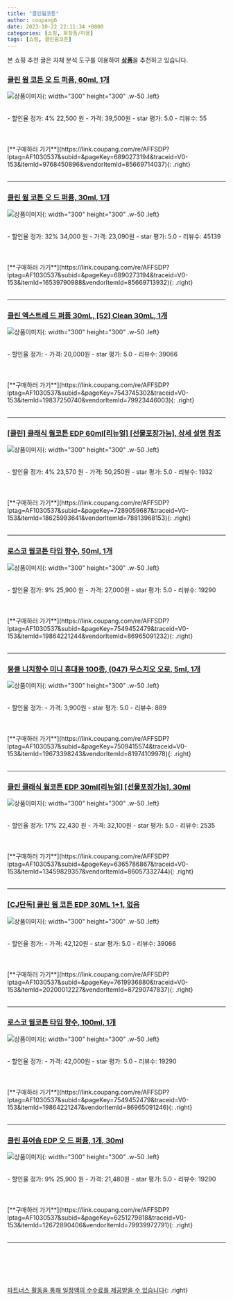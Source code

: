 ```yaml
---
title: "클린웜코튼"
author: coupang6
date: 2023-10-22 22:11:34 +0800
categories: [쇼핑, 화장품/미용]
tags: [쇼핑, 클린웜코튼]
---
```


본 쇼핑 추천 글은 자체 분석 도구를 이용하여 [**상품**](https://link.coupang.com/a/bao1ui)을 추천하고 있습니다.

### [클린 웜 코튼 오 드 퍼퓸, 60ml, 1개](https://link.coupang.com/re/AFFSDP?lptag=AF1030537&subid=&pageKey=6890273194&traceid=V0-153&itemId=9768450896&vendorItemId=85669714037)

![상품이미지](https://thumbnail7.coupangcdn.com/thumbnails/remote/230x230ex/image/retail/images/4533983596446136-941c2cdb-4b4c-442e-9a20-dcbf1bc7d7aa.jpg){: width="300" height="300" .w-50 .left}


<br>
- 할인율 정가: 4%  22,500   원
- 가격: 39,500원
- star 평가: 5.0
- 리뷰수: 55
<br>
<br>
<br>
<br>
[**구매하러 가기**](https://link.coupang.com/re/AFFSDP?lptag=AF1030537&subid=&pageKey=6890273194&traceid=V0-153&itemId=9768450896&vendorItemId=85669714037){: .right}
<br>
<br>

---

### [클린 웜 코튼 오 드 퍼퓸, 30ml, 1개](https://link.coupang.com/re/AFFSDP?lptag=AF1030537&subid=&pageKey=6890273194&traceid=V0-153&itemId=16539790988&vendorItemId=85669713932)

![상품이미지](https://thumbnail8.coupangcdn.com/thumbnails/remote/230x230ex/image/retail/images/1321670405750614-3bd0770f-0716-4f7a-8f32-722162e54a78.jpg){: width="300" height="300" .w-50 .left}


<br>
- 할인율 정가: 32%  34,000   원
- 가격: 23,090원
- star 평가: 5.0
- 리뷰수: 45139
<br>
<br>
<br>
<br>
[**구매하러 가기**](https://link.coupang.com/re/AFFSDP?lptag=AF1030537&subid=&pageKey=6890273194&traceid=V0-153&itemId=16539790988&vendorItemId=85669713932){: .right}
<br>
<br>

---

### [클린 엑스트레 드 퍼퓸 30mL, [52] Clean  30mL, 1개](https://link.coupang.com/re/AFFSDP?lptag=AF1030537&subid=&pageKey=7543745302&traceid=V0-153&itemId=19837250740&vendorItemId=79923446003)

![상품이미지](https://thumbnail6.coupangcdn.com/thumbnails/remote/230x230ex/image/vendor_inventory/c219/9658bb8e587d9bfb2b04462c7f85b79916c0a56c7b9946580dc94a0b9914.jpg){: width="300" height="300" .w-50 .left}


<br>
- 할인율 정가: 
- 가격: 20,000원
- star 평가: 5.0
- 리뷰수: 39066
<br>
<br>
<br>
<br>
[**구매하러 가기**](https://link.coupang.com/re/AFFSDP?lptag=AF1030537&subid=&pageKey=7543745302&traceid=V0-153&itemId=19837250740&vendorItemId=79923446003){: .right}
<br>
<br>

---

### [[클린] 클래식 웜코튼 EDP 60ml[리뉴얼] [선물포장가능], 상세 설명 참조](https://link.coupang.com/re/AFFSDP?lptag=AF1030537&subid=&pageKey=7289059687&traceid=V0-153&itemId=18625993641&vendorItemId=78813968153)

![상품이미지](https://thumbnail8.coupangcdn.com/thumbnails/remote/230x230ex/image/vendor_inventory/5657/81a714616b2f60b2801eb51157aeff3744ad8f881585cfa23b3a223df737.jpg){: width="300" height="300" .w-50 .left}


<br>
- 할인율 정가: 4%  23,570   원
- 가격: 50,250원
- star 평가: 5.0
- 리뷰수: 1932
<br>
<br>
<br>
<br>
[**구매하러 가기**](https://link.coupang.com/re/AFFSDP?lptag=AF1030537&subid=&pageKey=7289059687&traceid=V0-153&itemId=18625993641&vendorItemId=78813968153){: .right}
<br>
<br>

---

### [로스코 웜코튼 타입 향수, 50ml, 1개](https://link.coupang.com/re/AFFSDP?lptag=AF1030537&subid=&pageKey=7549452479&traceid=V0-153&itemId=19864221244&vendorItemId=86965091232)

![상품이미지](https://thumbnail8.coupangcdn.com/thumbnails/remote/230x230ex/image/vendor_inventory/9758/358d152867973d28906ddcbc2ae4c789a8f5cb17ce80130842325c1a44da.jpg){: width="300" height="300" .w-50 .left}


<br>
- 할인율 정가: 9%  25,900   원
- 가격: 27,000원
- star 평가: 5.0
- 리뷰수: 19290
<br>
<br>
<br>
<br>
[**구매하러 가기**](https://link.coupang.com/re/AFFSDP?lptag=AF1030537&subid=&pageKey=7549452479&traceid=V0-153&itemId=19864221244&vendorItemId=86965091232){: .right}
<br>
<br>

---

### [뭉클 니치향수 미니 휴대용 100종, (047) 무스치오 오로, 5ml, 1개](https://link.coupang.com/re/AFFSDP?lptag=AF1030537&subid=&pageKey=7509415574&traceid=V0-153&itemId=19673398243&vendorItemId=81974109978)

![상품이미지](https://thumbnail10.coupangcdn.com/thumbnails/remote/230x230ex/image/vendor_inventory/9401/ff39ddd3927b5837ed803849f2dee9a26354a70c78fa1f7a8cdee37826c6.jpg){: width="300" height="300" .w-50 .left}


<br>
- 할인율 정가: 
- 가격: 3,900원
- star 평가: 5.0
- 리뷰수: 889
<br>
<br>
<br>
<br>
[**구매하러 가기**](https://link.coupang.com/re/AFFSDP?lptag=AF1030537&subid=&pageKey=7509415574&traceid=V0-153&itemId=19673398243&vendorItemId=81974109978){: .right}
<br>
<br>

---

### [클린 클래식 웜코튼 EDP 30ml[리뉴얼] [선물포장가능], 30ml](https://link.coupang.com/re/AFFSDP?lptag=AF1030537&subid=&pageKey=6365786867&traceid=V0-153&itemId=13459829357&vendorItemId=86057332744)

![상품이미지](https://thumbnail7.coupangcdn.com/thumbnails/remote/230x230ex/image/vendor_inventory/3645/c838b62a5c2e4a1ade6bb321f5a2af014147c27c17eb6c5cd1f61bb7adb0.jpg){: width="300" height="300" .w-50 .left}


<br>
- 할인율 정가: 17%  22,430   원
- 가격: 32,100원
- star 평가: 5.0
- 리뷰수: 2535
<br>
<br>
<br>
<br>
[**구매하러 가기**](https://link.coupang.com/re/AFFSDP?lptag=AF1030537&subid=&pageKey=6365786867&traceid=V0-153&itemId=13459829357&vendorItemId=86057332744){: .right}
<br>
<br>

---

### [[CJ단독] 클린 웜 코튼 EDP 30ML 1+1, 없음](https://link.coupang.com/re/AFFSDP?lptag=AF1030537&subid=&pageKey=7619936880&traceid=V0-153&itemId=20200012227&vendorItemId=87290747837)

![상품이미지](https://thumbnail8.coupangcdn.com/thumbnails/remote/230x230ex/image/vendor_inventory/37a8/d28a62dc5fec68f0fdffce4e78beb998e5bf0a972e202f0aa4bdd1a053d0.jpg){: width="300" height="300" .w-50 .left}


<br>
- 할인율 정가: 
- 가격: 42,120원
- star 평가: 5.0
- 리뷰수: 39066
<br>
<br>
<br>
<br>
[**구매하러 가기**](https://link.coupang.com/re/AFFSDP?lptag=AF1030537&subid=&pageKey=7619936880&traceid=V0-153&itemId=20200012227&vendorItemId=87290747837){: .right}
<br>
<br>

---

### [로스코 웜코튼 타입 향수, 100ml, 1개](https://link.coupang.com/re/AFFSDP?lptag=AF1030537&subid=&pageKey=7549452479&traceid=V0-153&itemId=19864221247&vendorItemId=86965091246)

![상품이미지](https://thumbnail10.coupangcdn.com/thumbnails/remote/230x230ex/image/vendor_inventory/bc93/dffe91439b8f38a7b7cf27b14ef4880a0c21ceac5a87d7dc99ff1e517327.jpg){: width="300" height="300" .w-50 .left}


<br>
- 할인율 정가: 
- 가격: 42,000원
- star 평가: 5.0
- 리뷰수: 19290
<br>
<br>
<br>
<br>
[**구매하러 가기**](https://link.coupang.com/re/AFFSDP?lptag=AF1030537&subid=&pageKey=7549452479&traceid=V0-153&itemId=19864221247&vendorItemId=86965091246){: .right}
<br>
<br>

---

### [클린 퓨어솝 EDP 오 드 퍼퓸, 1개, 30ml](https://link.coupang.com/re/AFFSDP?lptag=AF1030537&subid=&pageKey=6251279818&traceid=V0-153&itemId=12672890406&vendorItemId=79939972791)

![상품이미지](https://thumbnail10.coupangcdn.com/thumbnails/remote/230x230ex/image/retail/images/2021/12/23/17/5/c7d9a400-3ca9-4bfd-aff6-dadec4b10c83.jpg){: width="300" height="300" .w-50 .left}


<br>
- 할인율 정가: 9%  25,900   원
- 가격: 21,480원
- star 평가: 5.0
- 리뷰수: 19290
<br>
<br>
<br>
<br>
[**구매하러 가기**](https://link.coupang.com/re/AFFSDP?lptag=AF1030537&subid=&pageKey=6251279818&traceid=V0-153&itemId=12672890406&vendorItemId=79939972791){: .right}
<br>
<br>

---
<br><br><br><br><br> [파트너스 활동을 통해 일정액의 수수료를 제공받을 수 있습니다](https://link.coupang.com/a/bao1ui){: .right}